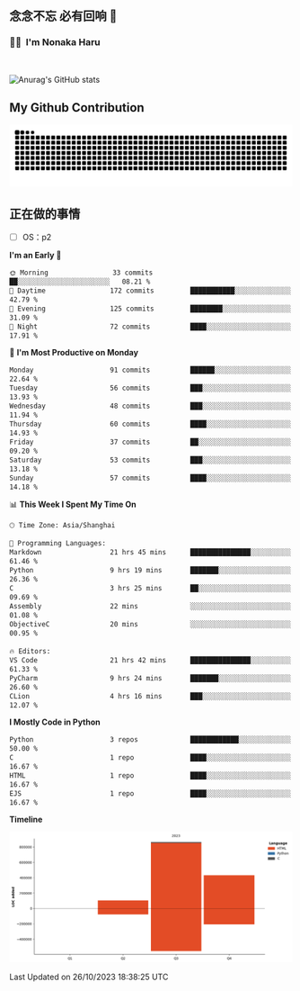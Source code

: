 ## 念念不忘 必有回响  👋
### 👨‍🔧&nbsp;&nbsp;I'm Nonaka Haru

<br>

![Anurag's GitHub stats](https://github-readme-stats.vercel.app/api?username=abinzzz&count_private=true&show_icons=true&theme=tokyonight)


## My Github Contribution
![](https://github.com/abinzzz/abinzzz/blob/output/github-contribution-grid-snake.svg)

## 正在做的事情
- [ ] OS：p2
<!--START_SECTION:waka-->
**I'm an Early 🐤** 

```text
🌞 Morning                33 commits          ██░░░░░░░░░░░░░░░░░░░░░░░   08.21 % 
🌆 Daytime                172 commits         ███████████░░░░░░░░░░░░░░   42.79 % 
🌃 Evening                125 commits         ████████░░░░░░░░░░░░░░░░░   31.09 % 
🌙 Night                  72 commits          ████░░░░░░░░░░░░░░░░░░░░░   17.91 % 
```
📅 **I'm Most Productive on Monday** 

```text
Monday                   91 commits          ██████░░░░░░░░░░░░░░░░░░░   22.64 % 
Tuesday                  56 commits          ███░░░░░░░░░░░░░░░░░░░░░░   13.93 % 
Wednesday                48 commits          ███░░░░░░░░░░░░░░░░░░░░░░   11.94 % 
Thursday                 60 commits          ████░░░░░░░░░░░░░░░░░░░░░   14.93 % 
Friday                   37 commits          ██░░░░░░░░░░░░░░░░░░░░░░░   09.20 % 
Saturday                 53 commits          ███░░░░░░░░░░░░░░░░░░░░░░   13.18 % 
Sunday                   57 commits          ████░░░░░░░░░░░░░░░░░░░░░   14.18 % 
```


📊 **This Week I Spent My Time On** 

```text
🕑︎ Time Zone: Asia/Shanghai

💬 Programming Languages: 
Markdown                 21 hrs 45 mins      ███████████████░░░░░░░░░░   61.46 % 
Python                   9 hrs 19 mins       ███████░░░░░░░░░░░░░░░░░░   26.36 % 
C                        3 hrs 25 mins       ██░░░░░░░░░░░░░░░░░░░░░░░   09.69 % 
Assembly                 22 mins             ░░░░░░░░░░░░░░░░░░░░░░░░░   01.08 % 
ObjectiveC               20 mins             ░░░░░░░░░░░░░░░░░░░░░░░░░   00.95 % 

🔥 Editors: 
VS Code                  21 hrs 42 mins      ███████████████░░░░░░░░░░   61.33 % 
PyCharm                  9 hrs 24 mins       ███████░░░░░░░░░░░░░░░░░░   26.60 % 
CLion                    4 hrs 16 mins       ███░░░░░░░░░░░░░░░░░░░░░░   12.07 % 
```

**I Mostly Code in Python** 

```text
Python                   3 repos             ████████████░░░░░░░░░░░░░   50.00 % 
C                        1 repo              ████░░░░░░░░░░░░░░░░░░░░░   16.67 % 
HTML                     1 repo              ████░░░░░░░░░░░░░░░░░░░░░   16.67 % 
EJS                      1 repo              ████░░░░░░░░░░░░░░░░░░░░░   16.67 % 
```



**Timeline**

![Lines of Code chart](https://raw.githubusercontent.com/abinzzz/abinzzz/main/assets/bar_graph.png)


 Last Updated on 26/10/2023 18:38:25 UTC
<!--END_SECTION:waka-->


